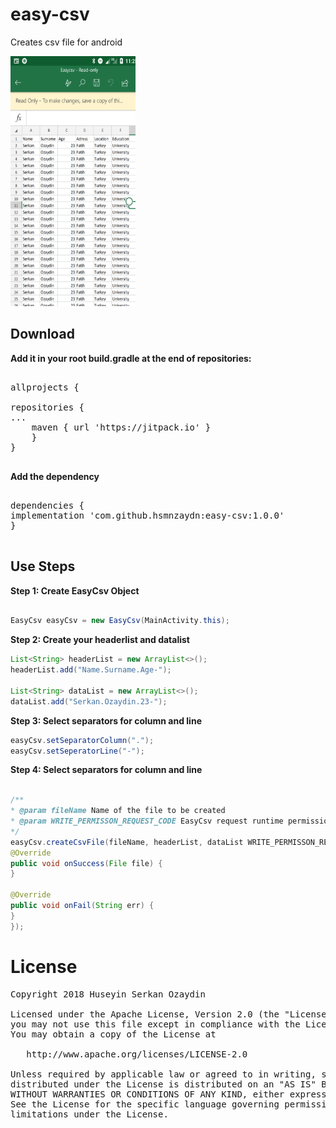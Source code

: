 
#  easy-csv

Creates csv file for android


<img src="./img/ss.png"  width="200" height="400" />

##  Download

**Add it in your root build.gradle at the end of repositories:**

<pre>

allprojects {

repositories {
...
    maven { url 'https://jitpack.io' }
    }
}

</pre>

  

**Add the dependency**

<pre>

dependencies {
implementation 'com.github.hsmnzaydn:easy-csv:1.0.0'
}

</pre>

  

##  Use Steps

**Step 1: Create EasyCsv Object**

``` java

EasyCsv easyCsv = new EasyCsv(MainActivity.this);

```

  

**Step 2: Create your headerlist and datalist**

``` java
List<String> headerList = new ArrayList<>();
headerList.add("Name.Surname.Age-");

List<String> dataList = new ArrayList<>();
dataList.add("Serkan.Ozaydin.23-");

```

**Step 3: Select separators for column and line**

``` java
easyCsv.setSeparatorColumn(".");
easyCsv.setSeperatorLine("-");
```

**Step 4: Select separators for column and line**

``` java

/**
* @param fileName Name of the file to be created
* @param WRITE_PERMISSON_REQUEST_CODE EasyCsv request runtime permission for Write permission to user. When user "Accept" or "Decline" for you can handler
*/
easyCsv.createCsvFile(fileName, headerList, dataList WRITE_PERMISSON_REQUEST_CODE, new FileCallback() {
@Override
public void onSuccess(File file) {
}

@Override
public void onFail(String err) {
}
});

```
# License
<pre>
Copyright 2018 Huseyin Serkan Ozaydin

Licensed under the Apache License, Version 2.0 (the "License");
you may not use this file except in compliance with the License.
You may obtain a copy of the License at

   http://www.apache.org/licenses/LICENSE-2.0

Unless required by applicable law or agreed to in writing, software
distributed under the License is distributed on an "AS IS" BASIS,
WITHOUT WARRANTIES OR CONDITIONS OF ANY KIND, either express or implied.
See the License for the specific language governing permissions and
limitations under the License.
</pre>
